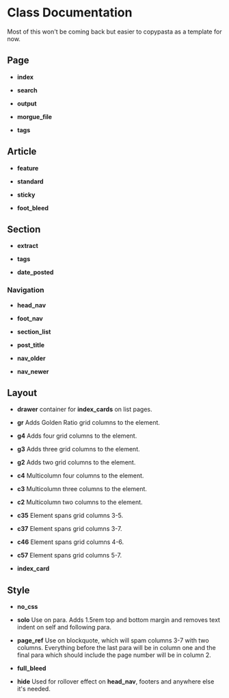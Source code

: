 # Class Documentation

Most of this won't be coming back but easier to copypasta as a template for now.

## Page

* **index**

* **search**

* **output**

* **morgue_file**

* **tags**

## Article

* **feature**

* **standard**

* **sticky**

* **foot_bleed**

## Section

* **extract**

* **tags**

* **date_posted**

### Navigation

* **head_nav**

* **foot_nav**

* **section_list**

* **post_title**

* **nav_older**

* **nav_newer**

## Layout
* **drawer** container for **index_cards** on list pages.

* **gr** Adds Golden Ratio grid columns to the element.


* **g4** Adds four grid columns to the element.
* **g3** Adds three grid columns to the element.
* **g2** Adds two grid columns to the element.


* **c4** Multicolumn four columns to the element.
* **c3** Multicolumn three columns to the element.
* **c2** Multicolumn two columns to the element.


* **c35** Element spans grid columns 3-5.
* **c37** Element spans grid columns 3-7.
* **c46** Element spans grid columns 4-6.
* **c57** Element spans grid columns 5-7.


* **index_card**

## Style

* **no_css**

* **solo** Use on para. Adds 1.5rem top and bottom margin and removes text indent on self and following para.

* **page_ref** Use on blockquote, which will spam columns 3-7 with two columns. Everything before the last para will be in column one and the final para which should include the page number will be in column 2.

* **full_bleed**

* **hide** Used for rollover effect on **head_nav**, footers and anywhere else it's needed.
